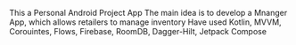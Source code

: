 This a Personal Android Project App
The main idea is to develop a Mnanger App, which allows retailers to manage inventory
Have used Kotlin, MVVM, Corouintes, Flows, Firebase, RoomDB, Dagger-Hilt, Jetpack Compose
